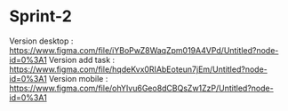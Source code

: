 # Sprint-2
Version desktop : https://www.figma.com/file/iYBoPwZ8WaqZpm019A4VPd/Untitled?node-id=0%3A1
Version add task : https://www.figma.com/file/hqdeKvx0RIAbEoteun7jEm/Untitled?node-id=0%3A1
Version mobile  : https://www.figma.com/file/ohYIvu6Geo8dCBQsZw1ZzP/Untitled?node-id=0%3A1
